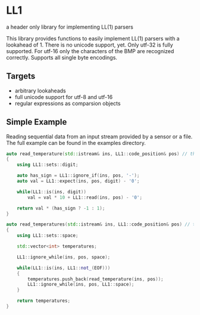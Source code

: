 # LL1
a header only library for implementing LL(1) parsers 

This library provides functions to easily implement LL(1) parsers with a lookahead of 1. There is no unicode support, yet. Only utf-32 is fully supported. For utf-16 only the characters of the BMP are recognized correctly. Supports all single byte encodings.

## Targets
- arbitrary lookaheads
- full unicode support for utf-8 and utf-16
- regular expressions as comparsion objects

## Simple Example
Reading sequential data from an input stream provided by a sensor or a file. The full example can be found in the examples directory.

```C++
auto read_temperature(std::istream& ins, LL1::code_position& pos) // throws unexpected_token
{
    using LL1::sets::digit;

    auto has_sign = LL1::ignore_if(ins, pos, '-');
    auto val = LL1::expect(ins, pos, digit) - '0';

    while(LL1::is(ins, digit))
        val = val * 10 + LL1::read(ins, pos) - '0';

    return val * (has_sign ? -1 : 1);
}

auto read_temperatures(std::istream& ins, LL1::code_position& pos) // throws unexpected_token
{
    using LL1::sets::space;

    std::vector<int> temperatures;

    LL1::ignore_while(ins, pos, space);

    while(LL1::is(ins, LL1::not_(EOF)))
    {
        temperatures.push_back(read_temperature(ins, pos));
        LL1::ignore_while(ins, pos, LL1::space);
    }

    return temperatures;
}
```

